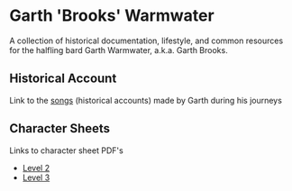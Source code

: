 # Garth 'Brooks' Warmwater

A collection of historical documentation, lifestyle, and common resources for the halfling bard Garth Warmwater, a.k.a. Garth Brooks.


## Historical Account

Link to the [songs](songs/README.md) (historical accounts) made by Garth during his journeys


## Character Sheets

Links to character sheet PDF's

- [Level 2](https://github.com/prezschaefer/garth_warmwater/blob/master/character_sheets/garth_warmwater_lvl_2.pdf)
- [Level 3](https://github.com/prezschaefer/garth_warmwater/blob/master/character_sheets/garth_warmwater_lvl_3.pdf)
